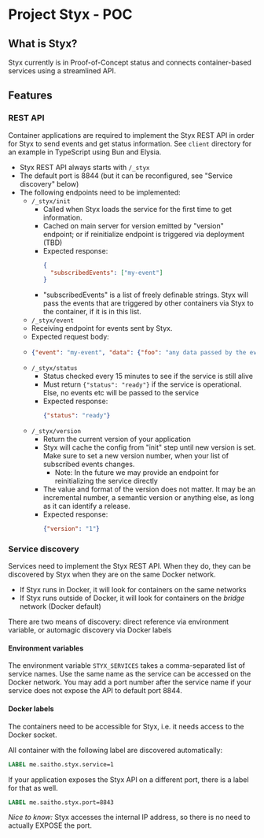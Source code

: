 # Project Styx - POC

## What is Styx?

Styx currently is in Proof-of-Concept status and connects container-based services using a streamlined API.

## Features

### REST API

Container applications are required to implement the Styx REST API in order for Styx to send events and get status information.
See `client` directory for an example in TypeScript using Bun and Elysia.

* Styx REST API always starts with `/_styx`
* The default port is 8844 (but it can be reconfigured, see "Service discovery" below)
* The following endpoints need to be implemented:
  * `/_styx/init`
    * Called when Styx loads the service for the first time to get information.
    * Cached on main server for version emitted by "version" endpoint; or if reinitialize endpoint is triggered via deployment (TBD)
    * Expected response:
      ```json
      {
        "subscribedEvents": ["my-event"]
      }
      ```
    * "subscribedEvents" is a list of freely definable strings.
      Styx will pass the events that are triggered by other containers via Styx to the container, if it is in this list.
  *  `/_styx/event`
    * Receiving endpoint for events sent by Styx.
    * Expected request body:
    * ```json
      {"event": "my-event", "data": {"foo": "any data passed by the event"}}
      ```
  * `/_styx/status`
    * Status checked every 15 minutes to see if the service is still alive
    * Must return `{"status": "ready"}` if the service is operational. Else, no events etc will be passed to the service
    * Expected response:
      ```json
      {"status": "ready"}
      ```
  * `/_styx/version`
    * Return the current version of your application
    * Styx will cache the config from "init" step until new version is set. Make sure to set a new version number, when your list of subscribed events changes.
      * Note: In the future we may provide an endpoint for reinitializing the service directly
    * The value and format of the version does not matter. It may be an incremental number, a semantic version or anything else, as long as it can identify a release.
    * Expected response:
      ```json
      {"version": "1"}
      ```

### Service discovery

Services need to implement the Styx REST API. When they do, they can be discovered by Styx when they are on the same Docker network.

* If Styx runs in Docker, it will look for containers on the same networks
* If Styx runs outside of Docker, it will look for containers on the *bridge* network (Docker default)

There are two means of discovery: direct reference via environment variable, or automagic discovery via Docker labels

#### Environment variables

The environment variable `STYX_SERVICES` takes a comma-separated list of service names.
Use the same name as the service can be accessed on the Docker network.
You may add a port number after the service name if your service does not expose the API to default port 8844.

#### Docker labels

The containers need to be accessible for Styx, i.e. it needs access to the Docker socket.

All container with the following label are discovered automatically:
```dockerfile
LABEL me.saitho.styx.service=1
```

If your application exposes the Styx API on a different port, there is a label for that as well.
```dockerfile
LABEL me.saitho.styx.port=8843
```

*Nice to know:* Styx accesses the internal IP address, so there is no need to actually EXPOSE the port.
